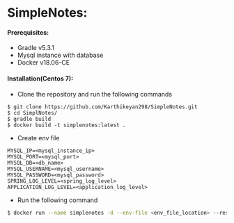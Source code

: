 # SimpleNotes:

#### Prerequisites:
  - Gradle v5.3.1
  - Mysql instance with database
  - Docker v18.06-CE
#### Installation(Centos 7):

  - Clone the repository and run the following commands
 ```
 $ git clone https://github.com/Karthikeyan298/SimpleNotes.git
 $ cd SimplNotes/
 $ gradle build
 $ docker build -t simplenotes:latest .
 ```
  - Create env file
  ```
  MYSQL_IP=<mysql_instance_ip>
MYSQL_PORT=<mysql_port>
MYSQL_DB=<db_name>
MYSQL_USERNAME=<mysql_username>
MYSQL_PASSWORD=<mysql_password>
SPRING_LOG_LEVEL=<spring_log_level>
APPLICATION_LOG_LEVEL=<application_log_level>
```
  - Run the following command
 ``` sh
 $ docker run --name simplenotes -d --env-file <env_file_location> --restart always -p 8080:8080 simplenotes:latest
 ```
